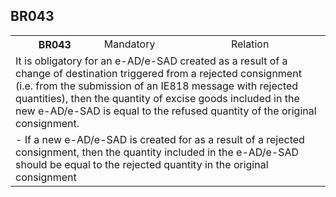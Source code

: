 ## BR043
<table>
 <tr>
  <th>
   BR043
  </th>
  <td>
   Mandatory
  </td>
  <td>
   Relation
  </td>
 </tr>
 <tr>
  <td colspan="3">
   It is obligatory for an e-AD/e-SAD created as a result of a change of destination triggered from a rejected consignment (i.e. from the submission of an IE818 message with rejected quantities), then the quantity of excise goods included in the new e-AD/e-SAD is equal to the refused quantity of the original consignment.
  </td>
 </tr>
 <tr>
  <td colspan="3">
   - If a new e-AD/e-SAD is created for as a result of a rejected consignment, then the quantity included in the e-AD/e-SAD should be equal to the rejected quantity in the original consignment
  </td>
 </tr>
</table>
